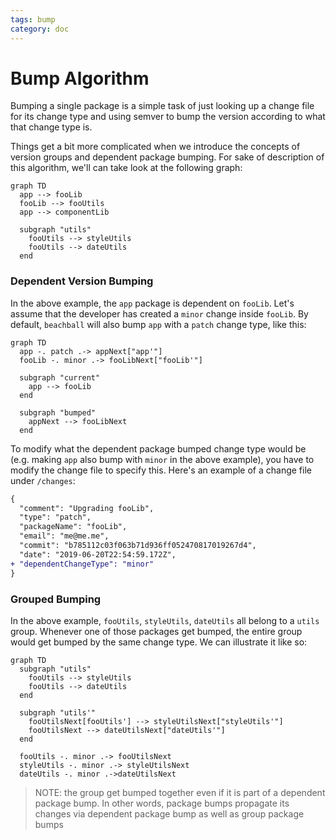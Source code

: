 ```yaml
---
tags: bump
category: doc
---
```


# Bump Algorithm

Bumping a single package is a simple task of just looking up a change file for its change type and using semver to bump the version according to what that change type is.

Things get a bit more complicated when we introduce the concepts of version groups and dependent package bumping. For sake of description of this algorithm, we'll can take look at the following graph:

```mermaid
graph TD
  app --> fooLib
  fooLib --> fooUtils
  app --> componentLib

  subgraph "utils"
    fooUtils --> styleUtils
    fooUtils --> dateUtils
  end
```

### Dependent Version Bumping

In the above example, the `app` package is dependent on `fooLib`. Let's assume that the developer has created a `minor` change inside `fooLib`. By default, `beachball` will also bump `app` with a `patch` change type, like this:

```mermaid
graph TD
  app -. patch .-> appNext["app'"]
  fooLib -. minor .-> fooLibNext["fooLib'"]

  subgraph "current"
    app --> fooLib
  end

  subgraph "bumped"
    appNext --> fooLibNext
  end
```

To modify what the dependent package bumped change type would be (e.g. making `app` also bump with `minor` in the above example), you have to modify the change file to specify this. Here's an example of a change file under `/changes`:

```diff
{
  "comment": "Upgrading fooLib",
  "type": "patch",
  "packageName": "fooLib",
  "email": "me@me.me",
  "commit": "b785112c03f063b71d936ff052470817019267d4",
  "date": "2019-06-20T22:54:59.172Z",
+ "dependentChangeType": "minor"
}
```

### Grouped Bumping

In the above example, `fooUtils`, `styleUtils`, `dateUtils` all belong to a `utils` group. Whenever one of those packages get bumped, the entire group would get bumped by the same change type. We can illustrate it like so:

```mermaid
graph TD
  subgraph "utils"
    fooUtils --> styleUtils
    fooUtils --> dateUtils
  end

  subgraph "utils'"
    fooUtilsNext[fooUtils'] --> styleUtilsNext["styleUtils'"]
    fooUtilsNext --> dateUtilsNext["dateUtils'"]
  end

  fooUtils -. minor .-> fooUtilsNext
  styleUtils -. minor .-> styleUtilsNext
  dateUtils -. minor .->dateUtilsNext
```

> NOTE: the group get bumped together even if it is part of a dependent package bump. In other words, package bumps propagate its changes via dependent package bump as well as group package bumps
